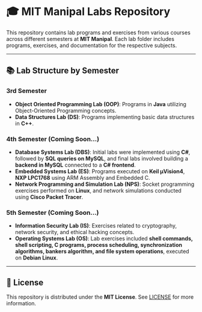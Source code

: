 # 🎓 MIT Manipal Labs Repository

This repository contains lab programs and exercises from various courses across different semesters at **MIT Manipal**. Each lab folder includes programs, exercises, and documentation for the respective subjects.

---

## 📚 Lab Structure by Semester

### **3rd Semester**
- **Object Oriented Programming Lab (OOP)**: Programs in **Java** utilizing Object-Oriented Programming concepts.  
- **Data Structures Lab (DS)**: Programs implementing basic data structures in **C++**.

### **4th Semester (Coming Soon...)**
- **Database Systems Lab (DBS)**: Initial labs were implemented using **C#**, followed by **SQL queries on MySQL**, and final labs involved building a **backend in MySQL** connected to a **C# frontend**.  
- **Embedded Systems Lab (ES)**: Programs executed on **Keil µVision4**, **NXP LPC1768** using ARM Assembly and Embedded C.  
- **Network Programming and Simulation Lab (NPS)**: Socket programming exercises performed on **Linux**, and network simulations conducted using **Cisco Packet Tracer**.

### **5th Semester (Coming Soon...)**
- **Information Security Lab (IS)**: Exercises related to cryptography, network security, and ethical hacking concepts.  
- **Operating Systems Lab (OS)**: Lab exercises included **shell commands, shell scripting, C programs, process scheduling, synchronization algorithms, bankers algorithm, and file system operations**, executed on **Debian Linux**.

---

## 📄 License
This repository is distributed under the **MIT License**. See [LICENSE](./LICENSE) for more information.
